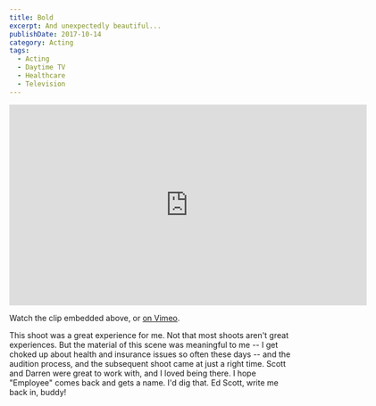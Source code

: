 ```yaml
---
title: Bold
excerpt: And unexpectedly beautiful...
publishDate: 2017-10-14
category: Acting
tags:
  - Acting
  - Daytime TV
  - Healthcare
  - Television
---
```


<iframe src="https://player.vimeo.com/video/238203622" width="640" height="360" frameborder="0" webkitallowfullscreen mozallowfullscreen allowfullscreen></iframe>

Watch the clip embedded above, or [on Vimeo](https://vimeo.com/238203622).

This shoot was a great experience for me. Not that most shoots aren't great experiences. But the material of this scene was meaningful to me -- I get choked up about health and insurance issues so often these days -- and the audition process, and the subsequent shoot came at just a right time. Scott and Darren were great to work with, and I loved being there. I hope "Employee" comes back and gets a name. I'd dig that. Ed Scott, write me back in, buddy!
